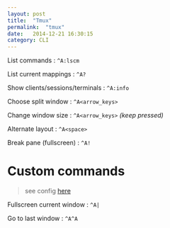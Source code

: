 ```yaml
---
layout: post
title:  "Tmux"
permalink:  "tmux"
date:   2014-12-21 16:30:15
category: CLI
---
```

List commands
: `^A:lscm`

List current mappings
: `^A?`

Show clients/sessions/terminals
: `^A:info`

Choose split window
: `^A<arrow_keys>`

Change window size
: `^A<arrow_keys>` *(keep pressed)*

Alternate layout
: `^A<space>`

Break pane (fullscreen)
: `^A!`

# Custom commands
> see config [here](https://github.com/johgh/dotfiles/blob/master/.tmux.conf)

Fullscreen current window
: `^A|`

Go to last window
: `^A^A`

